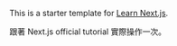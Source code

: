 This is a starter template for [Learn Next.js](https://nextjs.org/learn).

跟著 Next.js official tutorial 實際操作一次。